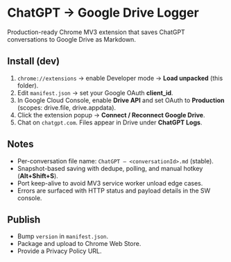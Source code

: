 # ChatGPT → Google Drive Logger

Production-ready Chrome MV3 extension that saves ChatGPT conversations to Google Drive as Markdown.

## Install (dev)
1) `chrome://extensions` → enable Developer mode → **Load unpacked** (this folder).  
2) Edit `manifest.json` → set your Google OAuth **client_id**.  
3) In Google Cloud Console, enable **Drive API** and set OAuth to **Production** (scopes: drive.file, drive.appdata).  
4) Click the extension popup → **Connect / Reconnect Google Drive**.  
5) Chat on `chatgpt.com`. Files appear in Drive under **ChatGPT Logs**.

## Notes
- Per-conversation file name: `ChatGPT — <conversationId>.md` (stable).  
- Snapshot-based saving with dedupe, polling, and manual hotkey (**Alt+Shift+S**).  
- Port keep-alive to avoid MV3 service worker unload edge cases.  
- Errors are surfaced with HTTP status and payload details in the SW console.

## Publish
- Bump `version` in `manifest.json`.  
- Package and upload to Chrome Web Store.  
- Provide a Privacy Policy URL.  
